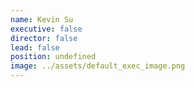 ```yaml
---
name: Kevin Su
executive: false
director: false
lead: false
position: undefined
image: ../assets/default_exec_image.png
---
```

